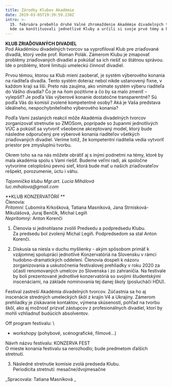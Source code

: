 ```yaml
---
title: Zárodky Klubov Akadémie
date: 2019-03-05T19:39:59.238Z
intro: >-
  15. februára prebehlo druhé Valné zhromaždenie Akadémie divadelných tvorcov,
  kde sa konštituovali jednotlivé Kluby a určili si svoje prvé témy a kroky.
---
```

**KLUB ZRIAĎOVANÝCH DIVADIEL**\
Pod Akadémiou divadelných tvorcov sa vyprofiloval Klub pre zriaďované divadlá, ktorý vedie prof. Roman Polák. Zámerom Klubu  je zmapovať problémy zriaďovaných divadiel a pokúšať sa ich riešiť so štátnou správou. Ide o problémy, ktoré limitujú umeleckú činnosť divadiel. 

Prvou témou, ktorou sa Klub mieni zaoberať, je systém výberového konania na riaditeľa divadla. Tento systém doteraz nebol nikde ustanovený fixne, v každom kraji sa líši. Preto nás zaujíma, ako vnímate systém výberu riaditeľa do Vášho divadla? Čo je na ňom pozitívne a čo by sa malo zmeniť – vylepšiť? Je podľa Vás výberové konanie dostatočne transparentné? Sú podľa Vás do komisií zvolené kompetentné osoby? Aká je Vaša predstava ideálneho, nespochybniteľného výberového konania?

Podľa Vami zaslaných reakcií môže Akadémia divadelných tvorcov zorganizovať stretnutie so ZMOSom, poprípade so županmi jednotlivých VÚC a pokúsiť sa vytvoriť všeobecne akceptovaný model, ktorý bude následne odporučený pre výberové konania riaditeľov všetkých zriaďovaných divadiel. Veríme totiž, že kompetentní riaditelia vedia vytvoriť priestor pre zmysluplnú tvorbu. 

Okrem toho sa na nás môžete obrátiť aj s inými podnetmi na témy, ktoré by mala akadémia spolu s Vami riešiť. Budeme veľmi radi, ak spoločne vytvoríme celoplošnú pevnú sieť, ktorá bude mať u našich zriaďovateľov rešpekt, porozumenie, úctu i váhu.

_Tajomníčka klubu Mgr.art. Lucia Mihálová_\
_luc.mihalova@gmail.com_

**KLUB KONZERVATÓRIÍ **\
Členovia:\
_Prítomní:_ Ľubomíra Krkošková, Tatiana Masníková, Jana Strnisková-Mikulášová, Juraj Benčík, Michal Legíň\
_Neprítomný:_ Anton Korenči 

1. Členovia si jednohlasne zvolili Predsedu a podpredsedu Klubu. \
Za predsedu bol zvolený Michal Legíň. Podpredsedom sa stal Anton Korenči. 

2. 	Diskusia sa niesla v duchu myšlienky -  akým spôsobom primäť k vzájomnej spolupráci jednotlivé Konzervatóriá na Slovensku v rámci hudobno-dramatických oddelení.  Členovia dospeli k názoru zorganizovania a uskutočnenia festivalovej prehliadky v roku 2020 za účasti renomovaných umelcov zo Slovenska i zo zahraničia. Na festivale by boli prezentované jednotlivé konzervatóriá so svojimi študentskými inscenáciami, na základe nominovania tej danej školy (poslucháči HDU). 

Festival zastreší Akadémia divadelných tvorcov. Zúčastnia sa ho aj inscenácie stredných umeleckých škôl z krajín V4 a Ukrajiny. Zámerom prehliadky je získavanie kontaktov, výmena skúseností, pohľad na tvorbu škôl,  ako aj možnosť prizvať zástupcov z profesionálnych divadiel, ktorí by mohli  vzhliadnuť budúcich absolventov. 

Off program festivalu:\
-  workshopy  (pohybové, scénografické, filmové...)

Návrh názvu festivalu: KONZERVA FEST\
O mieste konania festivalu sa nerozhodlo; bude predmetom ďalších stretnutí.

3. Následné stretnutie komisie zvolá predseda Klubu. \
Periodicita stretnutí: mesačne/dvojmesačne

_Spracovala: Tatiana Masníková_

